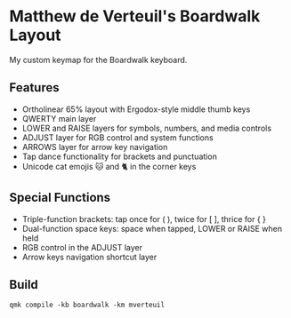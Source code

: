 # Matthew de Verteuil's Boardwalk Layout

My custom keymap for the Boardwalk keyboard.

## Features
- Ortholinear 65% layout with Ergodox-style middle thumb keys
- QWERTY main layer
- LOWER and RAISE layers for symbols, numbers, and media controls
- ADJUST layer for RGB control and system functions
- ARROWS layer for arrow key navigation
- Tap dance functionality for brackets and punctuation
- Unicode cat emojis 🐱 and 🐈 in the corner keys

## Special Functions
- Triple-function brackets: tap once for ( ), twice for [ ], thrice for { }
- Dual-function space keys: space when tapped, LOWER or RAISE when held
- RGB control in the ADJUST layer
- Arrow keys navigation shortcut layer

## Build
```
qmk compile -kb boardwalk -km mverteuil
```